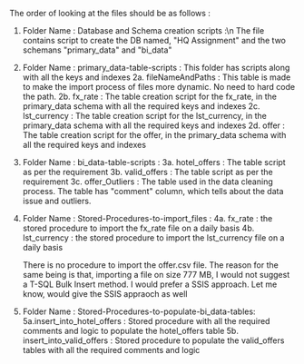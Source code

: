 
The order of looking at the files should be as follows :

1.  Folder Name : Database and Schema creation scripts :\n
	The file contains script to create the DB named, "HQ Assignment" and the two schemans "primary_data" and "bi_data"
	
2.  Folder Name : primary_data-table-scripts :
	This folder has scripts along with all the keys and indexes
	2a. fileNameAndPaths : This table is made to make the import process of files more dynamic. No need to hard code the path.
	2b. fx_rate : The table creation script for the fx_rate, in the primary_data schema with all the required keys and indexes
	2c. lst_currency : The table creation script for the lst_currency, in the primary_data schema with all the required keys         and indexes
	2d. offer : The table creation script for the offer, in the primary_data schema with all the required keys and indexes
	
3.  Folder Name : bi_data-table-scripts :
	3a. hotel_offers : The table script as per the requirement 
	3b. valid_offers : The table script as per the requirement
	3c. offer_Outliers : The table used in the data cleaning process. The table has "comment" column, which tells about the 
						 data issue and outliers.

4.  Folder Name : Stored-Procedures-to-import_files :
	4a. fx_rate	 : the stored procedure to import the fx_rate file on a daily basis
	4b. lst_currency : the stored procedure to import the lst_currency file on a daily basis

	There is no procedure to import the offer.csv file. The reason for the same being is that,
	importing a file on size 777 MB, I would not suggest a T-SQL Bulk Insert method. I would prefer
	a SSIS approach. Let me know, would give the SSIS appraoch as well
	
5.  Folder Name : Stored-Procedures-to-populate-bi_data-tables:
	5a.insert_into_hotel_offers : Stored procedure with all the required comments and logic to populate the hotel_offers table
	5b. insert_into_valid_offers : Stored procedure to populate the valid_offers tables with all the required comments and                                      logic
